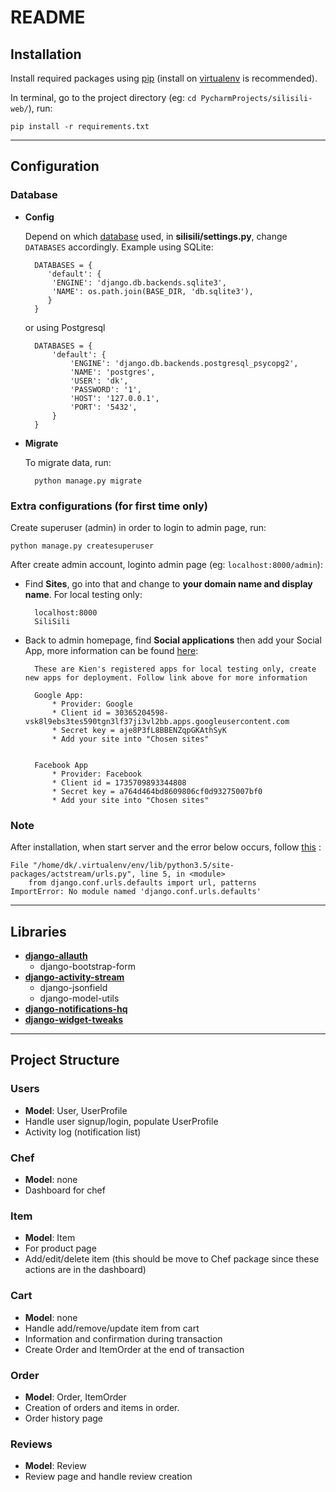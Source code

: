 # README #

## Installation ##

Install required packages using [pip](https://pip.pypa.io/en/stable/) (install on [virtualenv](https://virtualenv.pypa.io/en/stable/) is recommended).

In terminal, go to the project directory (eg: `cd PycharmProjects/silisili-web/`), run:

    pip install -r requirements.txt

* * *

## Configuration ##

### Database ###

* **Config**

    Depend on which [database](https://docs.djangoproject.com/en/1.10/topics/install/#database-installation) used, in **silisili/settings.py**, change `DATABASES` accordingly. Example using SQLite:

        DATABASES = {
           'default': {
            'ENGINE': 'django.db.backends.sqlite3',
            'NAME': os.path.join(BASE_DIR, 'db.sqlite3'),
           }
        }

    or using Postgresql

        DATABASES = {
            'default': {
                'ENGINE': 'django.db.backends.postgresql_psycopg2',
                'NAME': 'postgres',
                'USER': 'dk',
                'PASSWORD': '1',
                'HOST': '127.0.0.1',
                'PORT': '5432',
            }
        }

* **Migrate**

    To migrate data, run:

        python manage.py migrate


### Extra configurations (for first time only) ###

Create superuser (admin) in order to login to admin page, run:

    python manage.py createsuperuser

After create admin account, loginto admin page (eg: `localhost:8000/admin`):

* Find **Sites**, go into that and change to **your domain name and display name**. For local testing only:

        localhost:8000
        SiliSili

* Back to admin homepage, find **Social applications** then add your Social App, more information can be found [here](http://django-allauth.readthedocs.io/en/latest/providers.html):

        These are Kien's registered apps for local testing only, create new apps for deployment. Follow link above for more information

        Google App:
            * Provider: Google
            * Client id = 30365204598-vsk8l9ebs3tes590tgn3lf37ji3vl2bb.apps.googleusercontent.com
            * Secret key = aje8P3fL8BBENZqpGKAthSyK
            * Add your site into "Chosen sites"


        Facebook App
            * Provider: Facebook
            * Client id = 1735709893344808
            * Secret key = a764d464bd8609806cf0d93275007bf0
            * Add your site into "Chosen sites"

### Note ###

After installation, when start server and the error below occurs, follow [this](https://github.com/justquick/django-activity-stream/issues/308) :

    File "/home/dk/.virtualenv/env/lib/python3.5/site-packages/actstream/urls.py", line 5, in <module>
        from django.conf.urls.defaults import url, patterns
    ImportError: No module named 'django.conf.urls.defaults'

* * *

## Libraries ##

* **[django-allauth](http://django-allauth.readthedocs.io/en/latest/index.html)**
    + django-bootstrap-form
* **[django-activity-stream](http://django-activity-stream.readthedocs.io/en/latest/)**
    + django-jsonfield
    + django-model-utils
* **[django-notifications-hq](https://github.com/django-notifications/django-notifications)**
* **[django-widget-tweaks](https://github.com/kmike/django-widget-tweaks/)**

* * *

## Project Structure ##

### Users ###
* **Model**: User, UserProfile
* Handle user signup/login, populate UserProfile
* Activity log (notification list)

### Chef ###
* **Model**: none
* Dashboard for chef

### Item ###
* **Model**: Item
* For product page
* Add/edit/delete item (this should be move to Chef package since these actions are in the dashboard)

### Cart ###
* **Model**: none
* Handle add/remove/update item from cart
* Information and confirmation during transaction
* Create Order and ItemOrder at the end of transaction

### Order ###
* **Model**: Order, ItemOrder
* Creation of orders and items in order.
* Order history page

### Reviews ###
* **Model**: Review
* Review page and handle review creation
